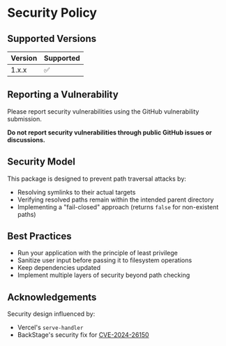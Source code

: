 # Security Policy

## Supported Versions

| Version | Supported          |
| ------- | ------------------ |
| 1.x.x   | :white_check_mark: |

## Reporting a Vulnerability

Please report security vulnerabilities using the GitHub vulnerability submission.

**Do not report security vulnerabilities through public GitHub issues or discussions.**

## Security Model

This package is designed to prevent path traversal attacks by:

- Resolving symlinks to their actual targets
- Verifying resolved paths remain within the intended parent directory
- Implementing a "fail-closed" approach (returns `false` for non-existent paths)

## Best Practices

- Run your application with the principle of least privilege
- Sanitize user input before passing it to filesystem operations
- Keep dependencies updated
- Implement multiple layers of security beyond path checking

## Acknowledgements

Security design influenced by:

- Vercel's `serve-handler`
- BackStage's security fix for [CVE-2024-26150](https://github.com/backstage/backstage/security/advisories/GHSA-2fc9-xpp8-2g9h)
